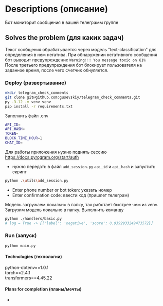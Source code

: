 # Descriptions (описание)
Бот мониторит сообщения в вашей телеграмм группе


## Solves the problem (для каких задач)
Текст сообщения обрабатывается через модель "text-classification" для определения в нем негатива.
При обнаружении негативного сообщения бот выводит предупреждение `Warning!!! You message toxic on 81%`
После третьего предупреждения бот блокирует пользователя на заданное время, после чего счетчик обнуляется.


### Deploy (развертывание)
```bash
mkdir telegram_check_comments
git clone git@github.com:gusevskiy/telegram_check_comments.git
py -3.12 -m venv venv
pip install -r requirements.txt
```
Заполнить файл .env
```bash
API_ID=
API_HASH=
TOKEN=
BLOCK_TIME_HOUR=1
CHAT_ID=
```

Для работы приложения нужно поднять сессию https://docs.pyrogram.org/start/auth

* нужно передать в файл `add_session.py` `api_id` и `api_hash` и запустить скрипт
```bash
python .\utils\add_session.py
```
* Enter phone number or bot token: указать номер
* Enter confirmation code:  ввести код (пришлет телеграм)

Модель загружаем локально в папку, так работает быстрее чем из venv.  
Загрузим модель локально в папку. Выполнить команду
```bash
python ./handlers/basic.py
# log = True -> [{'label': 'negative', 'score': 0.9392933249473572}]
```

### Run (запуск)
```bash
python main.py
```
 


#### Technologies (технологии)
python-dotenv==1.0.1  
torch==2.4.1  
transformers==4.45.22    
 

#### Plans for completion (планы/мечты)
* 
